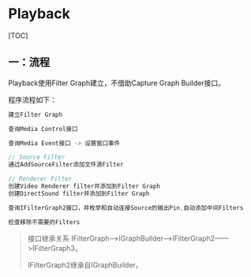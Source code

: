 # Playback

[TOC]



## 一：流程

Playback使用Filter Graph建立，不借助Capture Graph Builder接口。

程序流程如下：

```c++
建立Filter Graph

查询Media Control接口

查询Media Event接口 -> 设置窗口事件

// Source Filter
通过AddSourceFilter添加文件源Filter

// Renderer Filter
创建Video Renderer filter并添加到Filter Graph
创建DirectSound filter并添加到Filter Graph

查询IFilterGraph2接口，并枚举和自动连接Source的输出Pin,自动添加中间Filters

检查移除不需要的Filters
```

> 接口继承关系 IFilterGraph——>IGraphBuilder——>IFilterGraph2——>IFilterGraph3。
>
> IFilterGraph2继承自IGraphBuilder。



